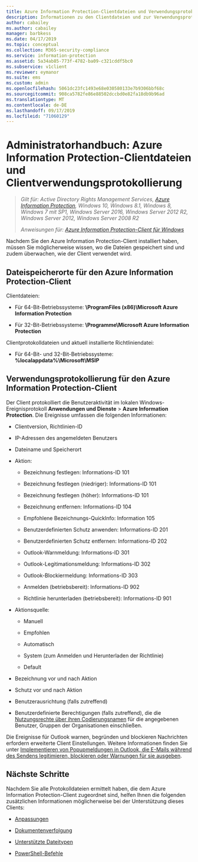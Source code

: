 ```yaml
---
title: Azure Information Protection-Clientdateien und Verwendungsprotokollierung
description: Informationen zu den Clientdateien und zur Verwendungsprotokollierung für den Azure Information Protection-Client für Windows
author: cabailey
ms.author: cabailey
manager: barbkess
ms.date: 04/17/2019
ms.topic: conceptual
ms.collection: M365-security-compliance
ms.service: information-protection
ms.assetid: 5a34ab85-773f-4782-ba09-c321cddf5bc0
ms.subservice: v1client
ms.reviewer: eymanor
ms.suite: ems
ms.custom: admin
ms.openlocfilehash: 5061dc23fc1493e68e030580133e7b9306bbf68c
ms.sourcegitcommit: 908ca5782fe86e88502dccbd0e82fa18db9b96ad
ms.translationtype: MT
ms.contentlocale: de-DE
ms.lasthandoff: 09/17/2019
ms.locfileid: "71060129"
---
```

# <a name="admin-guide-azure-information-protection-client-files-and-client-usage-logging"></a>Administratorhandbuch: Azure Information Protection-Clientdateien und Clientverwendungsprotokollierung

>*Gilt für: Active Directory Rights Management Services, [Azure Information Protection](https://azure.microsoft.com/pricing/details/information-protection), Windows 10, Windows 8.1, Windows 8, Windows 7 mit SP1, Windows Server 2016, Windows Server 2012 R2, Windows Server 2012, Windows Server 2008 R2*
>
> *Anweisungen für: [Azure Information Protection-Client für Windows](../faqs.md#whats-the-difference-between-the-azure-information-protection-client-and-the-azure-information-protection-unified-labeling-client)*

Nachdem Sie den Azure Information Protection-Client installiert haben, müssen Sie möglicherweise wissen, wo die Dateien gespeichert sind und zudem überwachen, wie der Client verwendet wird.

## <a name="file-locations-for-the-azure-information-protection-client"></a>Dateispeicherorte für den Azure Information Protection-Client

Clientdateien:   

- Für 64-Bit-Betriebssysteme: **\ProgramFiles (x86)\Microsoft Azure Information Protection**

- Für 32-Bit-Betriebssysteme: **\Programme\Microsoft Azure Information Protection**

Clientprotokolldateien und aktuell installierte Richtliniendatei:

- Für 64-Bit- und 32-Bit-Betriebssysteme: **%localappdata%\Microsoft\MSIP**

## <a name="usage-logging-for-the-azure-information-protection-client"></a>Verwendungsprotokollierung für den Azure Information Protection-Client

Der Client protokolliert die Benutzeraktivität im lokalen Windows-Ereignisprotokoll **Anwendungen und Dienste** > **Azure Information Protection**. Die Ereignisse umfassen die folgenden Informationen:

- Clientversion, Richtlinien-ID

- IP-Adressen des angemeldeten Benutzers

- Dateiname und Speicherort

- Aktion:

    - Bezeichnung festlegen: Informations-ID 101
    
    - Bezeichnung festlegen (niedriger): Informations-ID 101
    
    - Bezeichnung festlegen (höher): Informations-ID 101
    
    - Bezeichnung entfernen: Informations-ID 104
    
    - Empfohlene Bezeichnungs-QuickInfo: Information 105
    
    - Benutzerdefinierten Schutz anwenden: Informations-ID 201
    
    - Benutzerdefinierten Schutz entfernen: Informations-ID 202
    
    - Outlook-Warnmeldung: Informations-ID 301
    
    - Outlook-Legitimationsmeldung: Informations-ID 302
    
    - Outlook-Blockiermeldung: Informations-ID 303
    
    - Anmelden (betriebsbereit): Informations-ID 902
    
    - Richtlinie herunterladen (betriebsbereit): Informations-ID 901
    
- Aktionsquelle:
    
    - Manuell 
    
    - Empfohlen
    
    - Automatisch  
    
    - System (zum Anmelden und Herunterladen der Richtlinie)
    
    - Default
    
- Bezeichnung vor und nach Aktion 
    
- Schutz vor und nach Aktion
    
- Benutzerausrichtung (falls zutreffend)

- Benutzerdefinierte Berechtigungen (falls zutreffend), die die [Nutzungsrechte über ihren Codierungsnamen](../configure-usage-rights.md#usage-rights-and-descriptions) für die angegebenen Benutzer, Gruppen der Organisationen einschließen.

Die Ereignisse für Outlook warnen, begründen und blockieren Nachrichten erfordern erweiterte Client Einstellungen. Weitere Informationen finden Sie unter [Implementieren von Popupmeldungen in Outlook, die E-Mails während des Sendens legitimieren, blockieren oder Warnungen für sie ausgeben](client-admin-guide-customizations.md#implement-pop-up-messages-in-outlook-that-warn-justify-or-block-emails-being-sent).


## <a name="next-steps"></a>Nächste Schritte
Nachdem Sie alle Protokolldateien ermittelt haben, die dem Azure Information Protection-Client zugeordnet sind, helfen Ihnen die folgenden zusätzlichen Informationen möglicherweise bei der Unterstützung dieses Clients:

- [Anpassungen](client-admin-guide-customizations.md)

- [Dokumentenverfolgung](client-admin-guide-document-tracking.md)

- [Unterstützte Dateitypen](client-admin-guide-file-types.md)

- [PowerShell-Befehle](client-admin-guide-powershell.md)

